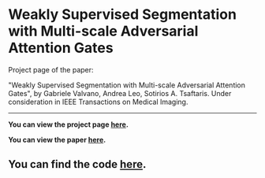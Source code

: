 # Weakly Supervised Segmentation with Multi-scale Adversarial Attention Gates

Project page of the paper: 

"Weakly Supervised Segmentation with Multi-scale Adversarial Attention Gates", by Gabriele Valvano, Andrea Leo, Sotirios A. Tsaftaris. Under consideration in IEEE Transactions on Medical Imaging.

--------------------------
**You can view the project page [here](https://gvalvano.github.io/wss-multiscale-adversarial-attention-gates/).**

**You can view the paper [here](https://arxiv.org).**

**You can find the code [here](https://github.com/gvalvano/multiscale-adversarial-attention-gates).**
--------------------------
